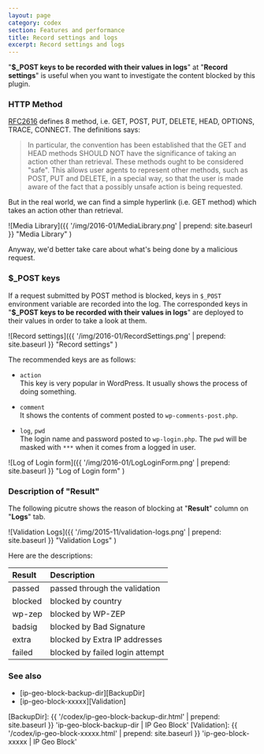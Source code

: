 ```yaml
---
layout: page
category: codex
section: Features and performance
title: Record settings and logs
excerpt: Record settings and logs
---
```


"**$_POST keys to be recorded with their values in logs**" at 
"**Record settings**" is useful when you want to investigate the content 
blocked by this plugin.

<!--more-->

### HTTP Method ###

[RFC2616][RFC2616-SEC9] defines 8 method, i.e. GET, POST, PUT, DELETE, HEAD, 
OPTIONS, TRACE, CONNECT. The definitions says:

> In particular, the convention has been established that the GET and HEAD 
> methods SHOULD NOT have the significance of taking an action other than 
> retrieval. These methods ought to be considered "safe". This allows user 
> agents to represent other methods, such as POST, PUT and DELETE, in a 
> special way, so that the user is made aware of the fact that a possibly 
> unsafe action is being requested.

But in the real world, we can find a simple hyperlink (i.e. GET method) which 
takes an action other than retrieval.

![Media Library]({{ '/img/2016-01/MediaLibrary.png' | prepend: site.baseurl }}
 "Media Library"
)

Anyway, we'd better take care about what's being done by a malicious request.

### $_POST keys ###

If a request submitted by POST method is blocked, keys in `$_POST` environment 
variable are recorded into the log. The corresponded keys in "**$_POST keys to 
be recorded with their values in logs**" are deployed to their values in order 
to take a look at them.

![Record settings]({{ '/img/2016-01/RecordSettings.png' | prepend: site.baseurl }}
 "Record settings"
)

The recommended keys are as follows:

- `action`  
  This key is very popular in WordPress. It usually shows the process of doing 
  something.

- `comment`  
  It shows the contents of comment posted to `wp-comments-post.php`.

- `log`, `pwd`  
  The login name and password posted to `wp-login.php`. The `pwd` will be 
  masked with `***` when it comes from a logged in user.

![Log of Login form]({{ '/img/2016-01/LogLoginForm.png' | prepend: site.baseurl }}
 "Log of Login form"
)

### Description of "Result" ###

The following picutre shows the reason of blocking at "**Result**" column on 
"**Logs**" tab.

![Validation Logs]({{ '/img/2015-11/validation-logs.png' | prepend: site.baseurl }}
 "Validation Logs"
)

Here are the descriptions:

| Result        | Description                     |
|:--------------|:--------------------------------|
| passed        | passed through the validation   |
| blocked       | blocked by country              |
| wp-zep        | blocked by WP-ZEP               |
| badsig        | blocked by Bad Signature        |
| extra         | blocked by Extra IP addresses   |
| failed        | blocked by failed login attempt |

### See also ###

- [ip-geo-block-backup-dir][BackupDir]
- [ip-geo-block-xxxxx][Validation]

[IP-Geo-Block]: https://wordpress.org/plugins/ip-geo-block/ "WordPress › IP Geo Block « WordPress Plugins"
[RFC2616-SEC9]: http://www.w3.org/Protocols/rfc2616/rfc2616-sec9.html "HTTP/1.1: Method Definitions"
[BackupDir]:    {{ '/codex/ip-geo-block-backup-dir.html' | prepend: site.baseurl }} 'ip-geo-block-backup-dir | IP Geo Block'
[Validation]:   {{ '/codex/ip-geo-block-xxxxx.html'      | prepend: site.baseurl }} 'ip-geo-block-xxxxx | IP Geo Block'

